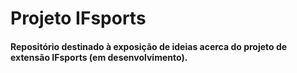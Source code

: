 # Projeto IFsports

#### Repositório destinado à exposição de ideias acerca do projeto de extensão IFsports (em desenvolvimento).
